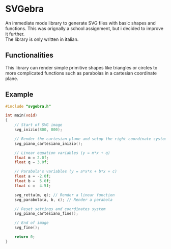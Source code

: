 # SVGebra

An immediate mode library to generate SVG files with basic shapes and functions.
This was orignally a school assignment, but i decided to improve it further.<br>
The library is only written in italian.

## Functionalities

This library can render simple primitive shapes like triangles or circles to
more complicated functions such as parabolas in a cartesian coordinate plane.

## Example

```cpp
#include "svgebra.h"

int main(void)
{
    // Start of SVG image
    svg_inizio(800, 800);

    // Render the cartesian plane and setup the right coordinate system
    svg_piano_cartesiano_inizio();

    // Linear equation variables (y = m*x + q)
    float m = 2.0f;
    float q = 3.0f;

    // Parabola's variables (y = a*x*x + b*x + c)
    float a = -2.0f;
    float b =  5.0f;
    float c =  4.5f;

    svg_retta(m, q); // Render a linear function
    svg_parabola(a, b, c); // Render a parabola

    // Reset settings and coordinates system
    svg_piano_cartesiano_fine();

    // End of image
    svg_fine();

    return 0;
}
```
